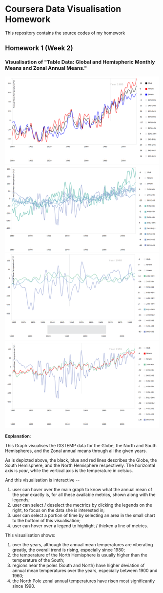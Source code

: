 # Coursera Data Visualisation Homework

This repository contains the source codes of my homework


## Homework 1 (Week 2)
### Visualisation of "Table Data: Global and Hemispheric Monthly Means and Zonal Annual Means."

![Global, North and South Hemispheres](screenshots/global-nhem-shem.png)
![Hover to highlight](screenshots/hover-to-highlight.png)
![Time range selection](screenshots/time-region.png)
![North Hemisphere and Zonal](screenshots/nhem-zonal.png)

**Explanation**:

This Graph visualises the GISTEMP data for the Globe, the North and South Hemispheres, and the Zonal annual means through all the given years.

As is depicted above, the black, blue and red lines describes the Globe, the South Hemisphere, and the North Hemisphere respectively. The horizontal axis is *year*, while the vertical axis is the temperature in celsius.

And this visualisation is interactive --

1. user can hover over the main graph to know what the annual mean of the year exactly is, for all these available metrics, shown along with the legends;
2. user can select / deselect the mectrics by clicking the legends on the right, to focus on the data she is interested in;
3. user can select a portion of time by selecting an area in the small chart to the bottom of this visualisation;
4. user can hover over a legend to highlight / thicken a line of metrics.


This visualisation shows:

1. over the years, although the annual mean temperatures are viberating greatly, the overall trend is rising, especially since 1980;
2. the temperature of the North Hemisphere is usually higher than the temperature of the South;
3. regions near the poles (South and North) have higher deviation of annual mean temperatures over the years, especially between 1900 and 1960;
4. the North Pole zonal annual temperatures have risen most significantly since 1990.


